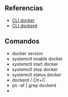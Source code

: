 ## Referencias
- [CLI docker](https://docs.docker.com/reference/cli/docker/)
- [CLI dockerd](https://docs.docker.com/reference/cli/dockerd/)

## Comandos
- docker version
- systemctl enable docker
- systemctl start docker
- systemctl stop docker
- systemctl status docker
- dockerd / Ctr+C
- ps -ef | grep dockerd
- 